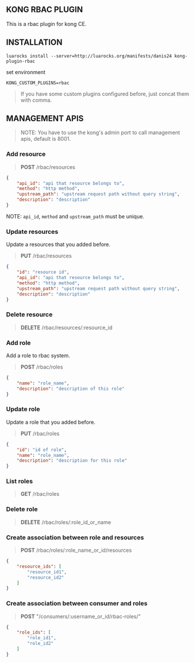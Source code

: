 ## KONG RBAC PLUGIN

This is a rbac plugin for kong CE.

## INSTALLATION

```
luarocks install --server=http://luarocks.org/manifests/danis24 kong-plugin-rbac
```

set environment
```
KONG_CUSTOM_PLUGINS=rbac
```

> If you have some custom plugins configured before, just concat them with comma.

## MANAGEMENT APIS

> NOTE: You have to use the kong's admin port to call management apis, default is 8001.


### Add resource

> **POST** /rbac/resources

```json
{
	"api_id": "api that resource belongs to",
	"method": "http method",
	"upstream_path": "upstream request path without query string",
	"description": "description"
}
```
NOTE: `api_id`, `method` and `upstream_path` must be unique.

### Update resources

Update a resources that you added before.

> **PUT** /rbac/resources

```json
{
	"id": "resource id",
	"api_id": "api that resource belongs to",
	"method": "http method",
	"upstream_path": "upstream request path without query string",
	"description": "description"
}
```
### Delete resource

> **DELETE** /rbac/resources/:resource_id

### Add role

Add a role to rbac system.

> **POST** /rbac/roles

```json
{
	"name": "role_name",
	"description": "description of this role"
}
```

### Update role

Update a role that you added before.

> **PUT** /rbac/roles
```json
{
	"id": "id of role",
	"name": "role_name",
	"description": "description for this role"
}
```

### List roles

> **GET** /rbac/roles

### Delete role

> **DELETE** /rbac/roles/:role_id_or_name

### Create  association between role and resources

> **POST** /rbac/roles/:role_name_or_id/resources
```json
{
	"resource_ids": [
		"resource_id1",
		"resource_id2"
	]
}
```

### Create  association between consumer and roles

> **POST** "/consumers/:username_or_id/rbac-roles/"
```json
{
	"role_ids": [
		"role_id1",
		"role_id2"
	]
}
```
